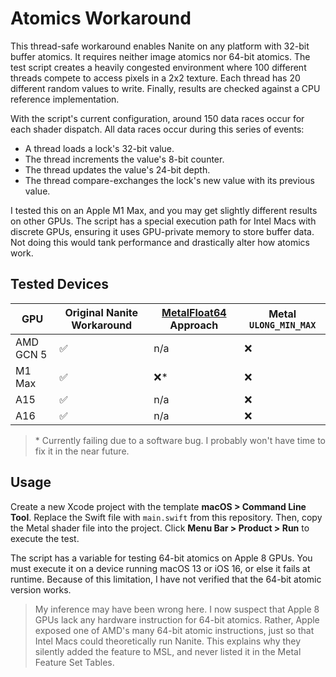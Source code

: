 # Atomics Workaround

This thread-safe workaround enables Nanite on any platform with 32-bit buffer atomics. It requires neither image atomics nor 64-bit atomics. The test script creates a heavily congested environment where 100 different threads compete to access pixels in a 2x2 texture. Each thread has 20 different random values to write. Finally, results are checked against a CPU reference implementation.

With the script's current configuration, around 150 data races occur for each shader dispatch. All data races occur during this series of events:

- A thread loads a lock's 32-bit value.
- The thread increments the value's 8-bit counter.
- The thread updates the value's 24-bit depth.
- The thread compare-exchanges the lock's new value with its previous value.

I tested this on an Apple M1 Max, and you may get slightly different results on other GPUs. The script has a special execution path for Intel Macs with discrete GPUs, ensuring it uses GPU-private memory to store buffer data. Not doing this would tank performance and drastically alter how atomics work.

## Tested Devices

| GPU | Original Nanite Workaround | [MetalFloat64](https://github.com/philipturner/metal-float64) Approach | Metal `ULONG_MIN_MAX` |
| --- | ----- | ---- | ---- |
| AMD GCN 5 | ✅ | n/a | ❌ |
| M1 Max | ✅ | ❌\* | ❌ |
| A15 | ✅ | n/a | ❌ |
| A16 | ✅ | n/a | ❌ |

> \* Currently failing due to a software bug. I probably won't have time to fix it in the near future.

## Usage

Create a new Xcode project with the template <b>macOS > Command Line Tool</b>. Replace the Swift file with `main.swift` from this repository. Then, copy the Metal shader file into the project. Click <b>Menu Bar > Product > Run</b> to execute the test.

The script has a variable for testing 64-bit atomics on Apple 8 GPUs. You must execute it on a device running macOS 13 or iOS 16, or else it fails at runtime. Because of this limitation, I have not verified that the 64-bit atomic version works.

> My inference may have been wrong here. I now suspect that Apple 8 GPUs lack any hardware instruction for 64-bit atomics. Rather, Apple exposed one of AMD's many 64-bit atomic instructions, just so that Intel Macs could theoretically run Nanite. This explains why they silently added the feature to MSL, and never listed it in the Metal Feature Set Tables.
